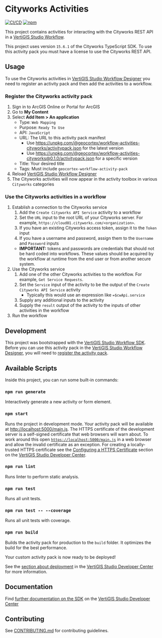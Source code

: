 # Cityworks Activities

[![CI/CD](https://github.com/geocortex/workflow-activities-cityworks/workflows/CI/CD/badge.svg)](https://github.com/geocortex/workflow-activities-cityworks/actions)
[![npm](https://img.shields.io/npm/v/@geocortex/workflow-activities-cityworks)](https://www.npmjs.com/package/@geocortex/workflow-activities-cityworks)

This project contains activities for interacting with the Cityworks REST API in a [VertiGIS Studio Workflow](https://www.vertigisstudio.com/products/vertigis-studio-workflow/).

This project uses version `15.6.1` of the Cityworks TypeScript SDK. To use this activity pack you must have a license to use the Cityworks REST API.

## Usage

To use the Cityworks activities in [VertiGIS Studio Workflow Designer](https://apps.vertigisstudio.com/workflow/designer/) you need to register an activity pack and then add the activities to a workflow.

### Register the Cityworks activity pack

1. Sign in to ArcGIS Online or Portal for ArcGIS
1. Go to **My Content**
1. Select **Add Item > An application**
    - Type: `Web Mapping`
    - Purpose: `Ready To Use`
    - API: `JavaScript`
    - URL: The URL to this activity pack manifest
        - Use https://unpkg.com/@geocortex/workflow-activities-cityworks/activitypack.json for the latest version
        - Use https://unpkg.com/@geocortex/workflow-activities-cityworks@0.1.0/activitypack.json for a specific version
    - Title: Your desired title
    - Tags: Must include `geocortex-workflow-activity-pack`
1. Reload [VertiGIS Studio Workflow Designer](https://apps.vertigisstudio.com/workflow/designer/)
1. The Cityworks activities will now appear in the activity toolbox in various `Cityworks` categories

### Use the Cityworks activities in a workflow

1. Establish a connection to the Cityworks service
    1. Add the `Create Cityworks API Service` activity to a workflow
    1. Set the `URL` input to the root URL of your Cityworks server. For example, `https://cloud01.cityworks.com/<organization>`.
    1. If you have an existing Cityworks access token, assign it to the `Token` input
    1. If you have a username and password, assign them to the `Username` and `Password` inputs
    - **IMPORTANT:** tokens and passwords are credentials that should not be hard coded into workflows. These values should be acquired by the workflow at runtime from the end user or from another secure system.
1. Use the Cityworks service
    1. Add one of the other Cityworks activities to the workflow. For example, `Get Service Requests`.
    1. Set the `Service` input of the activity to be the output of the `Create Cityworks API Service` activity
        - Typically this would use an expression like `=$cwApi.service`
    1. Supply any additional inputs to the activity
    1. Supply the `result` output of the activity to the inputs of other activities in the workflow
1. Run the workflow

## Development

This project was bootstrapped with the [VertiGIS Studio Workflow SDK](https://github.com/geocortex/vertigis-workflow-sdk). Before you can use this activity pack in the [VertiGIS Studio Workflow Designer](https://apps.vertigisstudio.com/workflow/designer/), you will need to [register the activity pack](https://developers.geocortex.com/docs/workflow/sdk-web-overview#register-the-activity-pack).

## Available Scripts

Inside this project, you can run some built-in commands:

### `npm run generate`

Interactively generate a new activity or form element.

### `npm start`

Runs the project in development mode. Your activity pack will be available at [http://localhost:5000/main.js](http://localhost:5000/main.js). The HTTPS certificate of the development server is a self-signed certificate that web browsers will warn about. To work around this open [`https://localhost:5000/main.js`](https://localhost:5000/main.js) in a web browser and allow the invalid certificate as an exception. For creating a locally-trusted HTTPS certificate see the [Configuring a HTTPS Certificate](https://developers.geocortex.com/docs/workflow/sdk-web-overview/#configuring-a-https-certificate) section on the [VertiGIS Studio Developer Center](https://developers.geocortex.com/docs/workflow/overview/).

### `npm run lint`

Runs linter to perform static analysis.

### `npm run test`

Runs all unit tests.

### `npm run test -- --coverage`

Runs all unit tests with coverage.

### `npm run build`

Builds the activity pack for production to the `build` folder. It optimizes the build for the best performance.

Your custom activity pack is now ready to be deployed!

See the [section about deployment](https://developers.geocortex.com/docs/workflow/sdk-web-overview/#deployment) in the [VertiGIS Studio Developer Center](https://developers.geocortex.com/docs/workflow/overview/) for more information.

## Documentation

Find [further documentation on the SDK](https://developers.geocortex.com/docs/workflow/sdk-web-overview/) on the [VertiGIS Studio Developer Center](https://developers.geocortex.com/docs/workflow/overview/)

## Contributing

See [CONTRIBUTING.md](CONTRIBUTING.md) for contributing guidelines.
